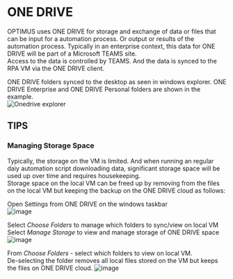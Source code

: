 # ONE DRIVE
OPTIMUS uses ONE DRIVE for storage and exchange of data or files that can be input for a automation process.  Or output or results of the automation process.
Typically in an enterprise context, this data for ONE DRIVE will be part of a Microsoft TEAMS site.  
Access to the data is controlled by TEAMS.  And the data is synced to the RPA VM via the ONE DRIVE client.  
  
ONE DRIVE folders synced to the desktop as seen in windows explorer. ONE DRIVE Enterprise and ONE DRIVE Personal folders are shown in the example.  
![Onedrive explorer](https://user-images.githubusercontent.com/115925194/213614115-c5c2850c-8161-4a2b-9b1c-0e697540b81e.png)

## TIPS
### Managing Storage Space
Typically, the storage on the VM is limited.  And when running an regular daiy automation script downloading data, significant storage space will be used up over time and requires housekeeping.  
Storage space on the local VM can be freed up by removing from the files on the local VM but keeping the backup on the ONE DRIVE cloud as follows:  
  
Open Settings from ONE DRIVE on the windows taskbar  
![image](https://user-images.githubusercontent.com/115925194/213614712-281201cb-441a-444d-babb-b72a278f5f9f.png)
  
Select *Choose Folders* to manage which folders to sync/view on local VM  
Select *Manage Storage* to view and manage storage of ONE DRIVE space  
![image](https://user-images.githubusercontent.com/115925194/213614969-1bab630a-3b1d-4970-b9fd-fb281d7d3d49.png)
  
From *Choose Folders* - select which folders to view on local VM.  
De-selecting the folder removes all local files stored on the VM but keeps the files on ONE DRIVE cloud.
![image](https://user-images.githubusercontent.com/115925194/213615093-0f2da478-e31c-4325-a370-7d6fd2ead968.png)
